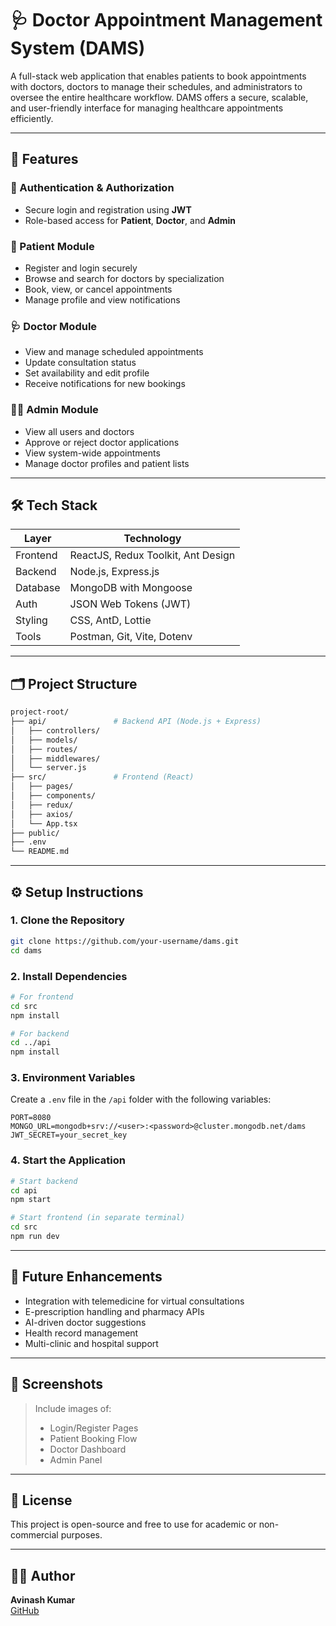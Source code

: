 # 🩺 Doctor Appointment Management System (DAMS)

A full-stack web application that enables patients to book appointments with doctors, doctors to manage their schedules, and administrators to oversee the entire healthcare workflow. DAMS offers a secure, scalable, and user-friendly interface for managing healthcare appointments efficiently.

---

## 📌 Features

### 🔐 Authentication & Authorization
- Secure login and registration using **JWT**
- Role-based access for **Patient**, **Doctor**, and **Admin**

### 👥 Patient Module
- Register and login securely
- Browse and search for doctors by specialization
- Book, view, or cancel appointments
- Manage profile and view notifications

### 🩺 Doctor Module
- View and manage scheduled appointments
- Update consultation status
- Set availability and edit profile
- Receive notifications for new bookings

### 🧑‍💼 Admin Module
- View all users and doctors
- Approve or reject doctor applications
- View system-wide appointments
- Manage doctor profiles and patient lists

---

## 🛠️ Tech Stack

| Layer       | Technology                   |
|-------------|-------------------------------|
| Frontend    | ReactJS, Redux Toolkit, Ant Design |
| Backend     | Node.js, Express.js           |
| Database    | MongoDB with Mongoose         |
| Auth        | JSON Web Tokens (JWT)         |
| Styling     | CSS, AntD, Lottie             |
| Tools       | Postman, Git, Vite, Dotenv    |

---

## 🗂️ Project Structure

```bash
project-root/
├── api/               # Backend API (Node.js + Express)
│   ├── controllers/
│   ├── models/
│   ├── routes/
│   ├── middlewares/
│   └── server.js
├── src/               # Frontend (React)
│   ├── pages/
│   ├── components/
│   ├── redux/
│   ├── axios/
│   └── App.tsx
├── public/
├── .env
└── README.md
```

---

## ⚙️ Setup Instructions

### 1. Clone the Repository

```bash
git clone https://github.com/your-username/dams.git
cd dams
```

### 2. Install Dependencies

```bash
# For frontend
cd src
npm install

# For backend
cd ../api
npm install
```

### 3. Environment Variables

Create a `.env` file in the `/api` folder with the following variables:

```env
PORT=8080
MONGO_URL=mongodb+srv://<user>:<password>@cluster.mongodb.net/dams
JWT_SECRET=your_secret_key
```

### 4. Start the Application

```bash
# Start backend
cd api
npm start

# Start frontend (in separate terminal)
cd src
npm run dev
```

---

## 🚀 Future Enhancements

- Integration with telemedicine for virtual consultations
- E-prescription handling and pharmacy APIs
- AI-driven doctor suggestions
- Health record management
- Multi-clinic and hospital support

---

## 📸 Screenshots

> Include images of:
> - Login/Register Pages
> - Patient Booking Flow
> - Doctor Dashboard
> - Admin Panel

---

## 📃 License

This project is open-source and free to use for academic or non-commercial purposes.

---

## 🙋‍♂️ Author

**Avinash Kumar**  
[GitHub](https://github.com/geekavinash)
